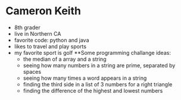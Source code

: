 # Cameron Keith
* 8th grader
* live in Northern CA
* favorite code: python and java
* likes to travel and play sports
* my favorite sport is golf
**Some programming challange ideas:
  - the median of a array and a string
  - seeing how many numbers in a string are prime, separated by spaces
  - seeing how many times a word appears in a string
  - finding the third side in a list of 3 numbers for a right triangle
  - finding the difference of the highest and lowest numbers
